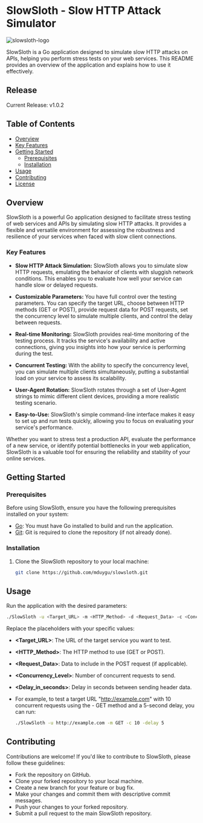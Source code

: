 # SlowSloth - Slow HTTP Attack Simulator

![slowsloth-logo](https://github.com/mduygu/slowsloth/assets/61627415/90cf459e-77a6-439e-9759-317459e652e1)

SlowSloth is a Go application designed to simulate slow HTTP attacks on APIs, helping you perform stress tests on your web services. This README provides an overview of the application and explains how to use it effectively.

## Release
Current Release: v1.0.2

## Table of Contents

- [Overview](#overview)
 - [Key Features](#key-features)
- [Getting Started](#getting-started)
  - [Prerequisites](#prerequisites)
  - [Installation](#installation)
- [Usage](#usage)
- [Contributing](#contributing)
- [License](#license)

## Overview

SlowSloth is a powerful Go application designed to facilitate stress testing of web services and APIs by simulating slow HTTP attacks. It provides a flexible and versatile environment for assessing the robustness and resilience of your services when faced with slow client connections.

### Key Features

- **Slow HTTP Attack Simulation:** SlowSloth allows you to simulate slow HTTP requests, emulating the behavior of clients with sluggish network conditions. This enables you to evaluate how well your service can handle slow or delayed requests.

- **Customizable Parameters:** You have full control over the testing parameters. You can specify the target URL, choose between HTTP methods (GET or POST), provide request data for POST requests, set the concurrency level to simulate multiple clients, and control the delay between requests.

- **Real-time Monitoring:** SlowSloth provides real-time monitoring of the testing process. It tracks the service's availability and active connections, giving you insights into how your service is performing during the test.

- **Concurrent Testing:** With the ability to specify the concurrency level, you can simulate multiple clients simultaneously, putting a substantial load on your service to assess its scalability.

- **User-Agent Rotation:** SlowSloth rotates through a set of User-Agent strings to mimic different client devices, providing a more realistic testing scenario.

- **Easy-to-Use:** SlowSloth's simple command-line interface makes it easy to set up and run tests quickly, allowing you to focus on evaluating your service's performance.

Whether you want to stress test a production API, evaluate the performance of a new service, or identify potential bottlenecks in your web application, SlowSloth is a valuable tool for ensuring the reliability and stability of your online services.


## Getting Started

### Prerequisites

Before using SlowSloth, ensure you have the following prerequisites installed on your system:

- [Go](https://golang.org/dl/): You must have Go installed to build and run the application.
- [Git](https://git-scm.com/downloads): Git is required to clone the repository (if not already done).

### Installation

1. Clone the SlowSloth repository to your local machine:

   ```sh
   git clone https://github.com/mduygu/slowsloth.git
   
## Usage

Run the application with the desired parameters:
   ```sh
   ./SlowSloth -u <Target_URL> -m <HTTP_Method> -d <Request_Data> -c <Concurrency_Level> -delay <Delay_in_seconds>
   ```
Replace the placeholders with your specific values:
- **<Target_URL>**: The URL of the target service you want to test.
- **<HTTP_Method>**: The HTTP method to use (GET or POST).
- **<Request_Data>**: Data to include in the POST request (if applicable).
- **<Concurrency_Level>**: Number of concurrent requests to send.
- **<Delay_in_seconds>**: Delay in seconds between sending header data.
- For example, to test a target URL "http://example.com" with 10 concurrent requests using the - GET method and a 5-second delay, you can run:
  
   ```sh
   ./SlowSloth -u http://example.com -m GET -c 10 -delay 5
   ```

## Contributing

Contributions are welcome! If you'd like to contribute to SlowSloth, please follow these guidelines:

- Fork the repository on GitHub.
- Clone your forked repository to your local machine.
- Create a new branch for your feature or bug fix.
- Make your changes and commit them with descriptive commit messages.
- Push your changes to your forked repository.
- Submit a pull request to the main SlowSloth repository.
